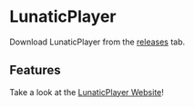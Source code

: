 # LunaticPlayer
Download LunaticPlayer from the [releases](https://github.com/timweiss/LunaticPlayer/releases) tab.

## Features
Take a look at the [LunaticPlayer Website](https://lunaticplayer.weiss.moe/)!